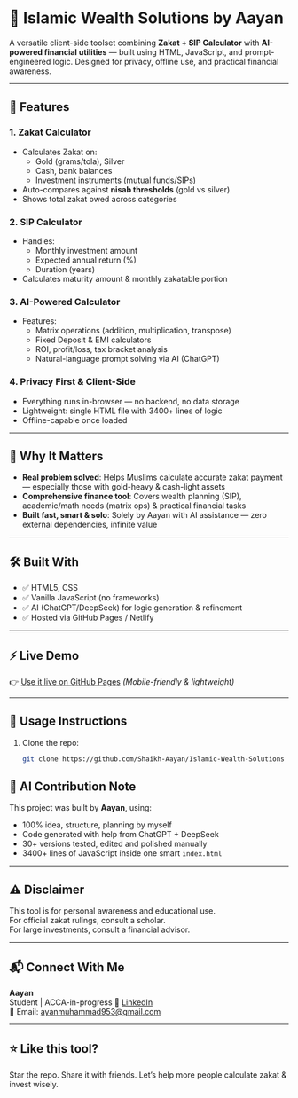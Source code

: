 # 🧩 Islamic Wealth Solutions by Aayan

A versatile client-side toolset combining **Zakat + SIP Calculator** with **AI-powered financial utilities** — built using HTML, JavaScript, and prompt-engineered logic. Designed for privacy, offline use, and practical financial awareness.

---

## 🚀 Features

### 1. **Zakat Calculator**
- Calculates Zakat on:
  - Gold (grams/tola), Silver
  - Cash, bank balances
  - Investment instruments (mutual funds/SIPs)
- Auto-compares against **nisab thresholds** (gold vs silver)
- Shows total zakat owed across categories

### 2. **SIP Calculator**
- Handles:
  - Monthly investment amount
  - Expected annual return (%)
  - Duration (years)
- Calculates maturity amount & monthly zakatable portion

### 3. **AI-Powered Calculator**
- Features:
  - Matrix operations (addition, multiplication, transpose)
  - Fixed Deposit & EMI calculators
  - ROI, profit/loss, tax bracket analysis
  - Natural-language prompt solving via AI (ChatGPT)

### 4. **Privacy First & Client-Side**
- Everything runs in-browser — no backend, no data storage
- Lightweight: single HTML file with 3400+ lines of logic
- Offline-capable once loaded

---

## 📌 Why It Matters

- **Real problem solved**: Helps Muslims calculate accurate zakat payment — especially those with gold-heavy & cash-light assets  
- **Comprehensive finance tool**: Covers wealth planning (SIP), academic/math needs (matrix ops) & practical financial tasks  
- **Built fast, smart & solo**: Solely by Aayan with AI assistance — zero external dependencies, infinite value

---

## 🛠 Built With

- ✅ HTML5, CSS
- ✅ Vanilla JavaScript (no frameworks)
- ✅ AI (ChatGPT/DeepSeek) for logic generation & refinement
- ✅ Hosted via GitHub Pages / Netlify




---

## ⚡ Live Demo

👉 [Use it live on GitHub Pages]( https://shaikh-aayan.github.io/Islamic-Wealth-Solutions)
*(Mobile-friendly & lightweight)*

---

## 🧭 Usage Instructions

1. Clone the repo:
   ```bash
   git clone https://github.com/Shaikh-Aayan/Islamic-Wealth-Solutions


## 🤖 AI Contribution Note

This project was built by **Aayan**, using:
- 100% idea, structure, planning by myself  
- Code generated with help from ChatGPT + DeepSeek  
- 30+ versions tested, edited and polished manually  
- 3400+ lines of JavaScript inside one smart `index.html`

---

## ⚠️ Disclaimer

This tool is for personal awareness and educational use.  
For official zakat rulings, consult a scholar.  
For large investments, consult a financial advisor.

---

## 📬 Connect With Me

**Aayan**  
Student | ACCA-in-progress 
🔗 [LinkedIn](https://linkedin.com/in/aayanshaikhacca)  
📧 Email: ayanmuhammad953@gmail.com

---

## ⭐ Like this tool?

Star the repo. Share it with friends. Let’s help more people calculate zakat & invest wisely.
